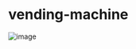 # vending-machine
![image](https://github.com/user-attachments/assets/3a71b474-5915-42b4-8909-22c4010fdac6)
